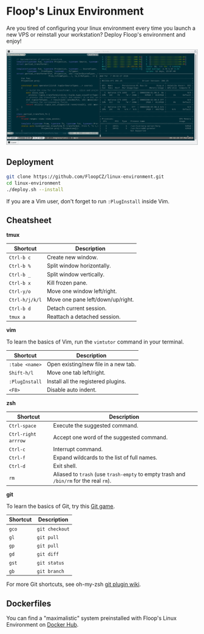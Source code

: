 # Floop's Linux Environment

Are you tired of configuring your linux environment every time you launch a new VPS or reinstall your workstation?
Deploy Floop's environment and enjoy!

![screenshot](https://github.com/FloopCZ/linux-environment/raw/master/screenshot.png "Floop's environment screenshot")

## Deployment

```bash
git clone https://github.com/FloopCZ/linux-environment.git
cd linux-environment
./deploy.sh --install
```

If you are a Vim user, don't forget to run `:PlugInstall` inside Vim.

## Cheatsheet

__tmux__

| Shortcut         | Description                            |
| ---------------- | -------------------------------        |
| `Ctrl-b c`       | Create new window.                     |
| `Ctrl-b %`       | Split window horizontally.             |
| `Ctrl-b _`       | Split window vertically.               |
| `Ctrl-b x`       | Kill frozen pane.                      |
| `Ctrl-y/o`       | Move one window left/right.            |
| `Ctrl-h/j/k/l`   | Move one pane left/down/up/right.      |
| `Ctrl-b d`       | Detach current session.                |
| `tmux a`         | Reattach a detached session.           |

__vim__

To learn the basics of Vim, run the `vimtutor` command in your terminal.

| Shortcut         | Description                            |
| ---------------- | -------------------------------        |
| `:tabe <name>`   | Open existing/new file in a new tab.   |
| `Shift-h/l`      | Move one tab left/right.               |
| `:PlugInstall`   | Install all the registered plugins.    |
| `<F8>`           | Disable auto indent.                   |

__zsh__

| Shortcut              | Description                                            |
| --------------------- | ------------------------------------------------------ |
| `Ctrl-space`          | Execute the suggested command.                         |
| `Ctrl-right arrrow`   | Accept one word of the suggested command.              |
| `Ctrl-c`              | Interrupt command.                                     |
| `Ctrl-f`              | Expand wildcards to the list of full names.            |
| `Ctrl-d`              | Exit shell.                                            |
| `rm`                  | Aliased to `trash` (use `trash-empty` to empty trash and `/bin/rm` for the real `rm`). |

__git__

To learn the basics of Git, try this [Git game](https://try.github.io).

| Shortcut              | Description                               |
| --------------------- | ----------------------------------------- |
| `gco`                 | `git checkout`                            |
| `gl`                  | `git pull`                                |
| `gp`                  | `git pull`                                |
| `gd`                  | `git diff`                                |
| `gst`                 | `git status`                              |
| `gb`                  | `git branch`                              |

For more Git shortcuts, see oh-my-zsh [git plugin wiki](https://github.com/robbyrussell/oh-my-zsh/wiki/Plugin:git).

## Dockerfiles

You can find a "maximalistic" system preinstalled with Floop's Linux Environment on [Docker Hub](https://hub.docker.com/r/floopcz).

